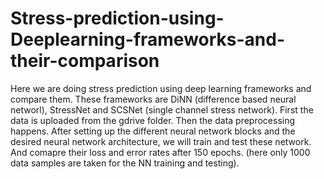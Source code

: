 # Stress-prediction-using-Deeplearning-frameworks-and-their-comparison
Here we are doing stress prediction using deep learning frameworks and compare them. These frameworks are DiNN (difference based neural networl), StressNet and SCSNet (single channel stress network).
First the data is uploaded from the gdrive folder. Then the data preprocessing happens. After setting up the different neural network blocks and the desired neural network architecture, we will train and test these network. And comapre their loss and error rates after 150 epochs. (here only 1000 data samples are taken for the NN training and testing).
